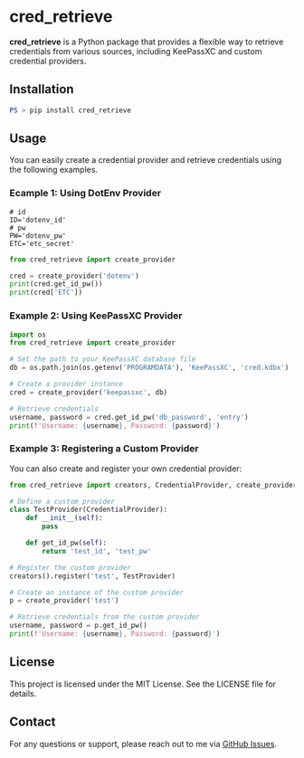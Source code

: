 # cred\_retrieve
**cred_retrieve** is a Python package that provides a flexible way to retrieve credentials from various sources, including KeePassXC and custom credential providers. 

## Installation
```powershell
PS > pip install cred_retrieve
```

## Usage
You can easily create a credential provider and retrieve credentials using the following examples.

### Ecample 1: Using DotEnv Provider
```dotenv
# id
ID='dotenv_id'
# pw
PW='dotenv_pw'
ETC='etc_secret'
```
```python
from cred_retrieve import create_provider

cred = create_provider('dotenv')
print(cred.get_id_pw())
print(cred['ETC'])
```

### Example 2: Using KeePassXC Provider
```python
import os
from cred_retrieve import create_provider

# Set the path to your KeePassXC database file
db = os.path.join(os.getenv('PROGRAMDATA'), 'KeePassXC', 'cred.kdbx')

# Create a provider instance
cred = create_provider('keepassxc', db)

# Retrieve credentials
username, password = cred.get_id_pw('db_password', 'entry')
print(f'Username: {username}, Password: {password}')
```

### Example 3: Registering a Custom Provider
You can also create and register your own credential provider:
```python
from cred_retrieve import creators, CredentialProvider, create_provider

# Define a custom provider
class TestProvider(CredentialProvider):
    def __init__(self):
        pass

    def get_id_pw(self):
        return 'test_id', 'test_pw'

# Register the custom provider
creators().register('test', TestProvider)

# Create an instance of the custom provider
p = create_provider('test')

# Retrieve credentials from the custom provider
username, password = p.get_id_pw()
print(f'Username: {username}, Password: {password}')
```

## License
This project is licensed under the MIT License. See the LICENSE file for details.

## Contact
For any questions or support, please reach out to me via [GitHub Issues](https://github.com/th-yoo/cred_retrieve/issues).
